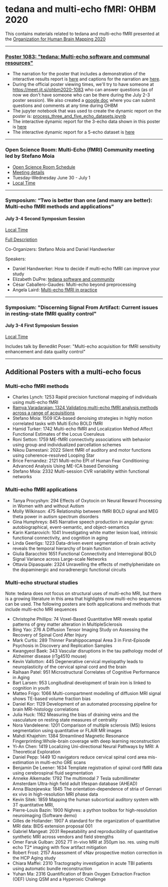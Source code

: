 # tedana and multi-echo fMRI: OHBM 2020

This contains materials related to tedana and multi-echo fMRI presented at the [Organization for Human Brain Mapping 2020](https://www.humanbrainmapping.org/i4a/pages/index.cfm?pageid=3958)

-----

### [Poster 1083: "tedana: Multi-echo software and communal resources"](./docs/OHBM2020_1083_tedana_poster_with_links.pdf)
* The narration for the poster that includes a demonstration of the interactive results report is [here](./docs/OHBM2020_1083_tedana_poster_narration.mp4) and captions for the narration are [here](./docs/OHBM2020_1083_tedana_poster_narration.srt).
* During the official poster viewing times, we'll try to have someone at https://meet.jit.si/ohbm2020-1083 who can answer questions (as of now we don't have someone who can be there during the July 2-3 poster session). We also created a [google doc](https://bit.ly/2Z1T8Xl) where you can submit questions and comments at any time during OHBM
* The jupyter notebook that was used to create the dynamic report on the poster is: [process_three_and_five_echo_datasets.ipynb](./process_three_and_five_echo_datasets.ipynb)
* The interactive dynamic report for the 3-echo data shown in this poster is [here](https://me-ica.github.io/tedana-ohbm-2020/three-echo-report/tedana_report.html)
* The interactive dynamic report for a 5-echo dataset  is [here](https://me-ica.github.io/tedana-ohbm-2020/five-echo-report/tedana_report.html)

-----

### Open Science Room: Multi-Echo (fMRI) Community meeting led by Stefano Moia
* [Open Science Room Schedule](https://ohbm.github.io/osr2020/schedule/emea)
* [Meeting details](https://github.com/ohbm/osr2020/issues/51)
* Tuesday-Wednesday June 30 - July 1
* [Local Time](https://arewemeetingyet.com/New%20York/2020-06-30/15:00/Multi-echo%20(fMRI)%20community%20meeting)

-----

### Symposium: “Two is better than one (and many are better): Multi-echo fMRI methods and applications”
#### July 3-4 Second Symposium Session
[Local Time](https://arewemeetingyet.com/New%20York/2020-07-03/24:00/Two%20is%20better%20than%20one%20(and%20many%20are%20better):%20Multi-echo%20fMRI%20methods%20and%20applications)

[Full Description](https://www.humanbrainmapping.org/files/2020/OHBM_Two.pdf)

Co-Organizers: Stefano Moia and Daniel Handwerker

Speakers:
* Daniel Handwerker: How to decide if multi-echo fMRI can improve your study
* Elizabeth DuPre: [tedana software and community](https://doi.org/10.6084/m9.figshare.12645545.v1)
* César Caballero-Gaudes: Multi-echo beyond preprocessing
* Angela Laird: [Multi-echo fMRI in practice](https://osf.io/dqha3/)

-----

### Symposium: "Discerning Signal From Artifact: Current issues in resting-state fMRI quality control"
#### July 3-4 First Symposium Session
[Local Time](https://arewemeetingyet.com/New%20York/2020-07-03/23:00/Multi-echo%20acquisition%20for%20fMRI%20sensitivity%20enhancement%20and%20data%20quality%20control)

Includes talk by Benedikt Poser: "Multi-echo acquisition for fMRI sensitivity enhancement and data quality control"

-----

## Additional Posters with a multi-echo focus

### Multi-echo fMRI methods
* Charles Lynch: 1253 Rapid precision functional mapping of individuals using multi-echo fMRI
* [Ramya Varadarajan: 1324 Validating multi-echo fMRI analysis methods across a range of acquisitions](https://github.com/ramyav97/multi-echo-fMRI-OHBM-2020)
* Stefano Moia: 1509 ICA-based denoising strategies in highly motion correlated tasks with Multi Echo BOLD fMRI 
* Hamid Turker: 1742 Multi-echo fMRI and Localization Method Affect Functional Estimates of the Locus Coeruleus
* Roni Setton: 1759 ME-fMRI connectivity associations with behavior using group and individualized parcellation schemes
* Nikou Damestani: 2022 Silent fMRI of auditory and motor functions using coherence-resolved Looping Star
* Brice Fernandez: 2121 Multi-echo EPI of Human Fear Conditioning: Advanced Analysis Using ME-ICA based Denoising
* Stefano Moia: 2332 Multi-session CVR variability within functional networks

### Multi-echo fMRI applications
* Tanya Procyshyn: 294 Effects of Oxytocin on Neural Reward Processing in Women with and without Autism
* Molly Wilkinson: 475 Relationship between fMRI BOLD signal and MEG theta power in autism spectrum disorders
* Gina Humphreys: 845 Narrative speech production in angular gyrus: autobiographical, event-semantic, and object-semantics
* Karin Kantarovich: 1041 Investigating white matter lesion load, intrinsic functional connectivity, and cognition in aging
* Linda Geerligs: 1223 Data-driven event segmentation of brain activity reveals the temporal hierarchy of brain function
* Giulia Baracchini 1651 Functional Connectivity and Interregional BOLD Signal Variance across Large-scale Networks
* Ottavia Dipasquale: 2324 Unravelling the effects of methylphenidate on the dopaminergic and noradrenergic functional circuits

### Multi-echo structural studies
Note: tedana does not focus on structural uses of multi-echo MRI, but there is a growing literature in this area that highlights now multi-echo sequences can be used. The following posters are both applications and methods that include multi-echo MRI sequences

* Christophe Phillips: 74 Voxel-Based Quantitative MRI reveals spatial patterns of grey matter alteration in MultipleSclerosis
* Bing Yao: 276 A Diffusion Tensor Imaging Study on Assessing the Recovery of Spinal Cord After Injury
* Mark Curtis: 289 Thinner Parahippocampal Area 3 in
 First-Episode Psychosis in Discovery and Replication Samples
* Kwangyeol Baek: 343 Vascular disruptions in the tau pathology model of Alzheimer disease (rTg4510 mouse)
* Kevin Vallotton: 445 Degenerative cervical myelopathy leads to neuroplasticity of the cervical spinal cord and the brain
* Raihaan Patel: 951 Microstructural Correlates of Cognitive Performance in Aging
* Bart Larsen: 953 Longitudinal development of brain iron is linked to cognition in youth
* Matteo Frigo: 1066 Multi-compartment modelling of diffusion MRI signal shows TE-based volume fraction bias
* Daniel Kor: 1129 Development of an automated processing pipeline for brain MRI-histology correlations
* Julia Huck: 1162 Measuring the bias of draining veins and the vasculature on resting state measures of centrality
* Nora Vandeleene: 1201 Comparison of multiple sclerosis (MS) lesions segmentation using quantitative or FLAIR MR images
* Mahdi Khajehim: 1384 Streamlined Magnetic Resonance Fingerprinting:Whole-brain coverage with deep learning reconstruction
* Yi-An Chen: 1419 Localizing Uni-directional Neural Pathways by MRI: A Theoretical Exploration
* Daniel Pepp: 1449 1D navigators reduce cervical spinal cord area mis-estimation in multi-echo GRE scans
* Benjamin De Leener: 1634 Template registration of spinal cord fMRI data using cerebrospinal fluid segmentation
* Anneke Alkemade: 1792 The multimodal 7 Tesla submillimeter Amsterdam Ultra-high field adult lifespan database (AHEAD)
* Anna Blazejewska: 1845 The orientation-dependence of stria of Gennari ex vivo in high-resolution MRI phase data
* Kevin Sitek: 1859 Mapping the human subcortical auditory system with 3T quantitative MRI, 
* Pierre-Louis Bazin: 1900 Nighres: a python toolbox for high-resolution neuroimaging (Software demo)
* Gilles de Hollander: 1907 A standard for the organization of quantitative MRI data: BIDS extension proposal 001
* Gabriel Mangeat: 2031 Repeatability and reproducibility of quantitative synthetic MRI across vendors and field strengths
* Omer Faruk Gulban: 2052 7T in-vivo MRI at 350μm iso. res. using multi echo T2* imaging with flow artifact mitigation
* Robert Frost: 2157 Assessment of vNav prospective motion correction in the HCP Aging study
* Chiara Maffei: 2310 Tractography investigation in acute TBI patients using automatic bundle reconstruction
* Yuhan Ma: 2316 Quantification of Brain Oxygen Extraction Fraction (OEF) Using QSM and a Hyperoxic Challenge
